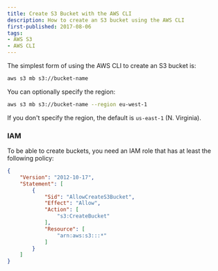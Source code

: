 ```yaml
---
title: Create S3 Bucket with the AWS CLI
description: How to create an S3 bucket using the AWS CLI
first-published: 2017-08-06
tags:
- AWS S3
- AWS CLI
---
```


The simplest form of using the AWS CLI to create an S3 bucket is:

```bash
aws s3 mb s3://bucket-name
```

You can optionally specify the region:

```bash
aws s3 mb s3://bucket-name --region eu-west-1
```

If you don't specify the region, the default is `us-east-1` (N. Virginia).

### IAM ###

To be able to create buckets, you need an IAM role that has at least the
following policy:

```json
{
    "Version": "2012-10-17",
    "Statement": [
        {
            "Sid": "AllowCreateS3Bucket",
            "Effect": "Allow",
            "Action": [
                "s3:CreateBucket"
            ],
            "Resource": [
                "arn:aws:s3:::*"
            ]
        }
    ]
}
```

